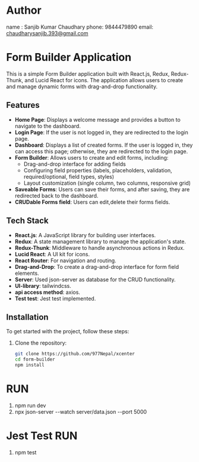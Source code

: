 # Author
name : Sanjib Kumar Chaudhary
phone: 9844479890
email: chaudharysanjib.393@gmail.com


# Form Builder Application
This is a simple Form Builder application built with React.js, Redux, Redux-Thunk, and Lucid React for icons. The application allows users to create and manage dynamic forms with drag-and-drop functionality.

## Features

- **Home Page**: Displays a welcome message and provides a button to navigate to the dashboard.
- **Login Page**: If the user is not logged in, they are redirected to the login page.
- **Dashboard**: Displays a list of created forms. If the user is logged in, 
                 they can access this page; otherwise, they are redirected to the login page.
- **Form Builder**: Allows users to create and edit forms, including:
  - Drag-and-drop interface for adding fields
  - Configuring field properties (labels, placeholders, validation, required/optional, field types, styles)
  - Layout customization (single column, two columns, responsive grid)
- **Saveable Forms**: Users can save their forms, and after saving, they are redirected back to the dashboard.
- **CRUDable Forms field**: Users can edit,delete their forms fields.

## Tech Stack

- **React.js**: A JavaScript library for building user interfaces.
- **Redux**: A state management library to manage the application's state.
- **Redux-Thunk**: Middleware to handle asynchronous actions in Redux.
- **Lucid React**: A UI kit for icons.
- **React Router**: For navigation and routing.
- **Drag-and-Drop**: To create a drag-and-drop interface for form field elements.
- **Server**: Used json-server as database for the CRUD functionality.
- **UI-library**: tailwindcss.
- **api access method**: axios.
- **Test test**: Jest test implemented.

## Installation

To get started with the project, follow these steps:

1. Clone the repository:
   ```bash
   git clone https://github.com/977Nepal/xcenter
   cd form-builder
   npm install 

# RUN 
1. npm run dev
2. npx json-server --watch server/data.json --port 5000

# Jest Test RUN
1. npm test

